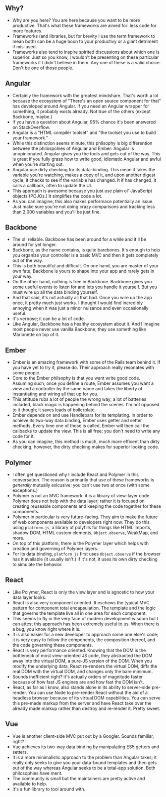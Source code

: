 ## Why?

- Why are you here? You are here because you want to be more productive. That's what these frameworks are aimed for: less code for more features.
- Frameworks (and libraries, but for brevity I use the term framework to mean both) can be a huge boon to your productivy or a giant detriment if mis-used.
- Frameworks also tend to inspire spirited discussions about which one is superior. Just so you know, I wouldn't be presenting on these particular frameworks if I didn't believe in them. Any one of these is a valid choice. Don't be one of those people.

## Angular

- Certainly the framework with the greatest mindshare. That's worth a lot because the ecosystem of "There's an open source component for that" has developed around Angular. If you need an Angular wrapper for something, it probably exists already. Not true of the others (except Backbone, maybe.)
- If you have a question about Angular, 95% chance it's been answered on StackOverflow.
- Angular is a "HTML compiler toolset" and "the toolset you use to build your framework."
- While this distinction seems minute, this philsophy is big differention between the philospohies of Angular and Ember: Angular is unopinionated. Angular gives you the tools and gets out of the way. This is great if you fully grasp how to write good, idiomatic Angular and awful when you're starting out.
- Angular use dirty checking for its data-binding. This mean it takes the variable you're watching, makes a copy of it, and upon another digest cycle, it checks to see if the variable has changed. It if has changed, it calls a callback, often to update the UI.
- This approach is awesome because you just use plain ol' JavaScript objects (POJOs.) It simplifies the code a lot.
- As you can imagine, this also makes performace potentially an issue. Just make sure you're not doing crazy comparisons and tracking less than 2,000 variables and you'll be just fine.

## Backbone

- The ol' reliable. Backbone has been around for a while and it'll be around for yet longer.
- Backbone, as the name contains, is quite barebones. It's enough to help you organize your controller is a basic MVC and then it gets completely out of the way.
- This is both beautiful and difficult. On one hand, you are master of your own fate; Backbone is yours to shape into your app and rarely gets in your way.
- On the other hand, nothing is free in Backbone. Backbone gives you some useful events to listen for and lets you handle it yourself. But you must wire up all the data binding yourself.
- And that said, it's not actually all that bad. Once you wire up the app once, it pretty much just works. I thought I would find incredibly annoying when it was just a minor nuisance and even occasionally useful.
- It's verbose; it can be a lot of code.
- Like Angular, Backbone has a healthy ecosystem about it. And I imagine most people never use vanilla Backbone; they use something like Marionette on top of it.

## Ember

- Ember is an amazing framework with some of the Rails team behind it. If you have yet to try it, please do. Their approach really resonates with some people.
- Core to the Ember philsophy is that you want write good code. Assuming such, once you define a route, Ember assumes you want a view and a controller by the same name and takes the liberty of instantiating and wiring all that up for you.
- This attitude rubs a lot of people the wrong way; a lot of batteries included, black magic is happening behind the scenes. I'm not opposed to it though; it saves loads of boilerplate.
- Ember depends on and use Handlebars for its templating. In order to achieve its two-way data binding, Ember uses getter and setter methods. Every time one of these is called, Ember will then call the callbacks to update the view. This is all free; you don't need to write any code for it.
- As you can imagine, this method is much, much more efficent than dirty checking; however, the dirty checking makes for superior looking code.

## Polymer

- I often get questioned why I include React and Polymer in this conversation. The reason is primarily that use of these frameworks is _generally_ mutually exlcusive: you can't use two at once (with some exceptions.)
- Polymer is not an MVC framework: it is a library of view-layer code. Polymer does not help with the data layer; rather it is focused on creating reuseable components and keeping the code together for these components.
- Polymer in particular is very future-facing. They aim to make the future of web components available to developers right now. They do this using `platform.js`, a library of polyfills for things like HTML imports, shadow DOM, HTML custom elements, `Object.observe`, WeakMap, and more.
- On top of this platform, there is the Polymer layer which helps with creation and governing of Polymer layers.
- For its data binding, `platform.js` first uses `Object.observe` if the browser has it available (it usually isn't.) If it's not, it uses its own dirty checking to simulate the behavior.

## React

- Like Polymer, React is only the view layer and is agnostic to how your data layer looks.
- React is also very component oriented. It eschews the typical MVC pattern for component total encapsulation. The template and the logic that governs the template live all in one area for each component. 
- This seems to fly in the very face of modern development wisdom but I can attest this approach has been extremely useful to us. When there is a bug, you know right where it is. 
- It is also easier for a new developer to approach some one else's code; it is very easy to follow the components, the composition thereof, and the code governing these components.
- React is very performance oriented. Knowing that the DOM is the bottleneck of most view-oriented JS code, they abstracted the DOM away into the virtual DOM, a pure-JS version of the DOM. When you modify the underlying data, React re-renders the virtual DOM, diffs the real DOM with the virtual DOM, and changes only the bare minimum.
- Sounds inefficient right? It's actually orders of magnitude faster because of how fast JS engines are and how fast the DOM isn't.
- React, as far as I know, also stands alone in its ability to server-side pre-render. You can use Node to pre-render React without the aid of a headless browser because of its virtual DOM capabilities. You can serve this pre-made markup from the server and have React take over the already made markup rather than destroy and re-render it. Pretty sweet.

## Vue 

- Vue is another client-side MVC put out by a Googler. Sounds familiar, right?
- Vue achieves its two-way data binding by manipulating ES5 getters and setters.
- It is a more minimalistic approach to the problem than Angular takes; it really only seeks to give you your data-bound templates and then gets out of the way whereas Angular seeks to be a total-app solution. Both philosophies have merit.
- The community is small but the maintainers are pretty active and available to help.
- It's a fun library to tool around with.
